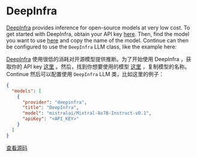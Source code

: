 # DeepInfra

[DeepInfra](https://deepinfra.com) provides inference for open-source models at very low cost. To get started with DeepInfra, obtain your API key [here](https://deepinfra.com/dash). Then, find the model you want to use [here](https://deepinfra.com/models?type=text-generation) and copy the name of the model. Continue can then be configured to use the `DeepInfra` LLM class, like the example here:

[DeepInfra](https://deepinfra.com) 使用很低的消耗对开源模型提供推断。为了开始使用 DeepInfra ，获取你的 API key [这里](https://deepinfra.com/dash) 。然后，找到你想要使用的模型 [这里](https://deepinfra.com/models?type=text-generation) ，复制模型的名称。 Continue 然后可以配置使用 `DeepInfra` LLM 类，比如这里的例子：

```json title="~/.continue/config.json"
{
  "models": [
    {
      "provider": "deepinfra",
      "title": "DeepInfra",
      "model": "mistralai/Mixtral-8x7B-Instruct-v0.1",
      "apiKey": "<API_KEY>"
    }
  ]
}
```

[查看源码](https://github.com/continuedev/continue/blob/main/core/llm/llms/DeepInfra.ts)
